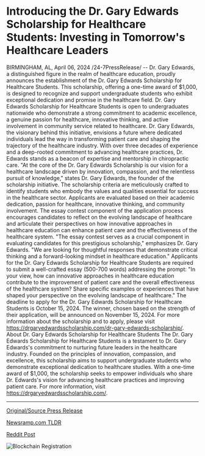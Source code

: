 # Introducing the Dr. Gary Edwards Scholarship for Healthcare Students: Investing in Tomorrow's Healthcare Leaders

BIRMINGHAM, AL, April 06, 2024 /24-7PressRelease/ -- Dr. Gary Edwards, a distinguished figure in the realm of healthcare education, proudly announces the establishment of the Dr. Gary Edwards Scholarship for Healthcare Students. This scholarship, offering a one-time award of $1,000, is designed to recognize and support undergraduate students who exhibit exceptional dedication and promise in the healthcare field.  Dr. Gary Edwards Scholarship for Healthcare Students is open to undergraduates nationwide who demonstrate a strong commitment to academic excellence, a genuine passion for healthcare, innovative thinking, and active involvement in community service related to healthcare.  Dr. Gary Edwards, the visionary behind this initiative, envisions a future where dedicated individuals lead the way in transforming patient care and shaping the trajectory of the healthcare industry. With over three decades of experience and a deep-rooted commitment to advancing healthcare practices, Dr. Edwards stands as a beacon of expertise and mentorship in chiropractic care.  "At the core of the Dr. Gary Edwards Scholarship is our vision for a healthcare landscape driven by innovation, compassion, and the relentless pursuit of knowledge," states Dr. Gary Edwards, the founder of the scholarship initiative.  The scholarship criteria are meticulously crafted to identify students who embody the values and qualities essential for success in the healthcare sector. Applicants are evaluated based on their academic dedication, passion for healthcare, innovative thinking, and community involvement.   The essay contest component of the application process encourages candidates to reflect on the evolving landscape of healthcare and articulate their perspectives on how innovative approaches in healthcare education can enhance patient care and the effectiveness of the healthcare system. "The essay contest serves as a crucial component in evaluating candidates for this prestigious scholarship," emphasizes Dr. Gary Edwards. "We are looking for thoughtful responses that demonstrate critical thinking and a forward-looking mindset in healthcare education."  Applicants for the Dr. Gary Edwards Scholarship for Healthcare Students are required to submit a well-crafted essay (500-700 words) addressing the prompt: "In your view, how can innovative approaches in healthcare education contribute to the improvement of patient care and the overall effectiveness of the healthcare system? Share specific examples or experiences that have shaped your perspective on the evolving landscape of healthcare."  The deadline to apply for the Dr. Gary Edwards Scholarship for Healthcare Students is October 15, 2024. The winner, chosen based on the strength of their application, will be announced on November 15, 2024.  For more information about the scholarship and to apply, please visit https://drgaryedwardsscholarship.com/dr-gary-edwards-scholarship/.  About Dr. Gary Edwards Scholarship for Healthcare Students The Dr. Gary Edwards Scholarship for Healthcare Students is a testament to Dr. Gary Edwards's commitment to nurturing future leaders in the healthcare industry. Founded on the principles of innovation, compassion, and excellence, this scholarship aims to support undergraduate students who demonstrate exceptional dedication to healthcare studies. With a one-time award of $1,000, the scholarship seeks to empower individuals who share Dr. Edwards's vision for advancing healthcare practices and improving patient care. For more information, visit https://drgaryedwardsscholarship.com/. 

---

[Original/Source Press Release](https://www.24-7pressrelease.com/press-release/509860/introducing-the-dr-gary-edwards-scholarship-for-healthcare-students-investing-in-tomorrows-healthcare-leaders)
                    

[Newsramp.com TLDR](None) 



[Reddit Post](https://www.reddit.com/r/HealthCareNewsInfo/comments/1bx5hnt/dr_gary_edwards_launches_scholarship_for/) 



![Blockchain Registration](https://cdn.newsramp.app/24-7PressRelease/qrcode/244/6/quitur5Q.webp)